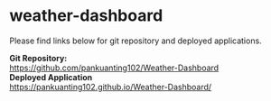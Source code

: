 # weather-dashboard
Please find links below for git repository and deployed applications.

<b>Git Repository:</b>
<br>https://github.com/pankuanting102/Weather-Dashboard
<br><b>Deployed Application</b> 
<br>https://pankuanting102.github.io/Weather-Dashboard/


